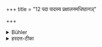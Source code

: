 +++
title = "12 पदा पादस्य प्रक्षालनमधिष्ठानञ्"

+++

<details><summary>Bühler</summary>

12. To wash one foot with the other, or to place one foot on the other,
</details>

<details><summary>हरदत्त-टीका</summary>

## सूत्रम्
पदा पादस्य प्रक्षालनमधिष्ठानं च वर्जयेत् ॥ १२ ॥  
### टिप्पनी
एकेन पादेन पादान्तरस्य प्रक्षालनं अधिष्ठानं च वर्जयेत् न कुर्यात् ॥१२॥
</details>
